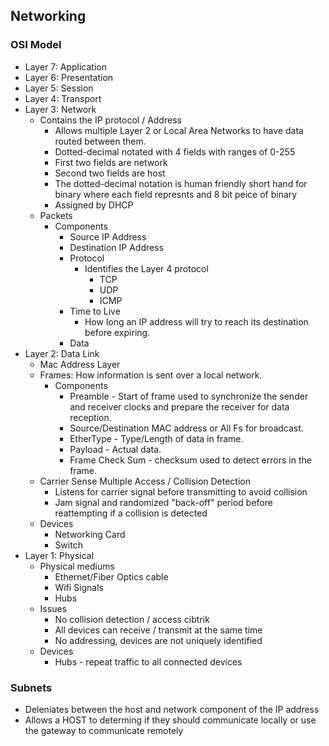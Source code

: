 ## Networking
### OSI Model
- Layer 7: Application
- Layer 6: Presentation
- Layer 5: Session
- Layer 4: Transport
- Layer 3: Network
  - Contains the IP protocol / Address
    - Allows multiple Layer 2 or Local Area Networks to have data routed between them.
    - Dotted-decimal notated with 4 fields with ranges of 0-255
    - First two fields are network
    - Second two fields are host
    - The dotted-decimal notation is human friendly short hand for binary where each field represnts and 8 bit peice of binary
    - Assigned by DHCP
  - Packets
    - Components
      - Source IP Address
      - Destination IP Address
      - Protocol
        - Identifies the Layer 4 protocol
          - TCP
          - UDP
          - ICMP
      - Time to Live
        - How long an IP address will try to reach its destination before expiring.
      - Data
- Layer 2: Data Link
  - Mac Address Layer
  - Frames: How information is sent over a local network.
    - Components
      - Preamble - Start of frame used to synchronize the sender and receiver clocks and prepare the receiver for data reception.
      - Source/Destination MAC address or All Fs for broadcast.
      - EtherType - Type/Length of data in frame.
      - Payload - Actual data.
      - Frame Check Sum - checksum used to detect errors in the frame.
  - Carrier Sense Multiple Access / Collision Detection
    - Listens for carrier signal before transmitting to avoid collision
    - Jam signal and randomized "back-off" period before reattempting if a collision is detected
  - Devices
    - Networking Card
    - Switch
- Layer 1: Physical
  - Physical mediums
    - Ethernet/Fiber Optics cable
    - Wifi Signals
    - Hubs
  - Issues
    - No collision detection / access cibtrik
    - All devices can receive / transmit at the same time
    - No addressing, devices are not uniquely identified
  - Devices
    - Hubs - repeat traffic to all connected devices

### Subnets
- Deleniates between the host and network component of the IP address
- Allows a HOST to determing if they should communicate locally or use the gateway to communicate remotely
